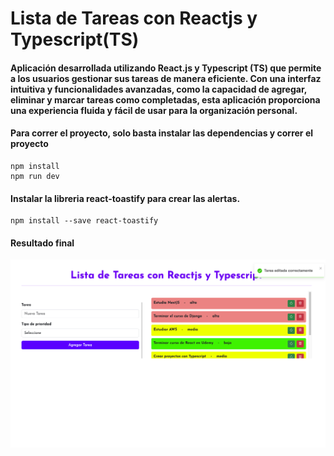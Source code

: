 # Lista de Tareas con Reactjs y Typescript(TS)

#### Aplicación desarrollada utilizando React.js y Typescript (TS) que permite a los usuarios gestionar sus tareas de manera eficiente. Con una interfaz intuitiva y funcionalidades avanzadas, como la capacidad de agregar, eliminar y marcar tareas como completadas, esta aplicación proporciona una experiencia fluida y fácil de usar para la organización personal.

#### Para correr el proyecto, solo basta instalar las dependencias y correr el proyecto

    npm install
    npm run dev

#### Instalar la libreria react-toastify para crear las alertas.

    npm install --save react-toastify

#### Resultado final

![](https://raw.githubusercontent.com/urian121/imagenes-proyectos-github/master/todo-list-react-typescript.png)
